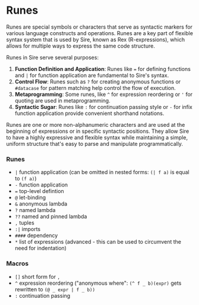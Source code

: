 # Runes

Runes are special symbols or characters that serve as syntactic markers for various language constructs and operations. Runes are a key part of flexible syntax system that is used by Sire, known as Rex (R-expressions), which allows for multiple ways to express the same code structure.

Runes in Sire serve several purposes:

1. **Function Definition and Application**: Runes like `=` for defining functions and `|` for function application are fundamental to Sire's syntax.
2. **Control Flow**: Runes such as `?` for creating anonymous functions or `#datacase` for pattern matching help control the flow of execution.
3. **Metaprogramming**: Some runes, like `^` for expression reordering or `'` for quoting are used in metaprogramming.
4. **Syntactic Sugar**: Runes like `:` for continuation passing style or `-` for infix function application provide convenient shorthand notations.

Runes are one or more non-alphanumeric characters and are used at the beginning of expressions or in specific syntactic positions. They allow Sire to have a highly expressive and flexible syntax while maintaining a simple, uniform structure that's easy to parse and manipulate programmatically.

### Runes

* `|`     function application (can be omitted in nested forms: `(| f a)` is equal to `(f a)`)
* `-`     function application&#x20;
* `=`     top-level defintion&#x20;
* `@`     let-binding&#x20;
* `&`     anonymous lambda&#x20;
* `?`     named lambda&#x20;
* `??`  named and pinned lambda&#x20;
* `,`     tuples&#x20;
* `:|`   imports&#x20;
* `####` dependency
* `*`     list of expressions (advanced - this can be used to circumvent the need for indentation)

### Macros

* `[]`    short form for `,`&#x20;
* `^`      expression reordering ("anonymous where": `(^ f _ b)(expr)` gets rewritten to `(@ _ expr | f _ b))`
* `:`     continuation passing
